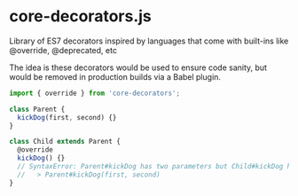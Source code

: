 # core-decorators.js
Library of ES7 decorators inspired by languages that come with built-ins like @​override, @​deprecated, etc

The idea is these decorators would be used to ensure code sanity, but would be removed in production builds via a Babel plugin.

```js
import { override } from 'core-decorators';

class Parent {
  kickDog(first, second) {}
}

class Child extends Parent {
  @override
  kickDog() {}
  // SyntaxError: Parent#kickDog has two parameters but Child#kickDog has none
  //   > Parent#kickDog(first, second)
}
```
